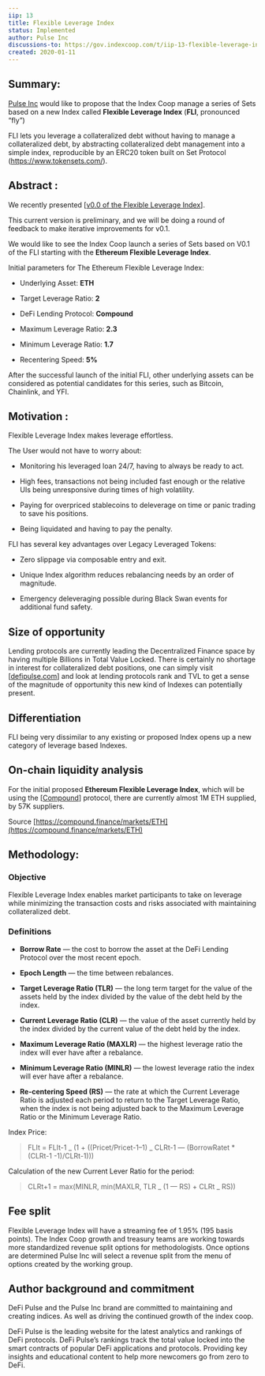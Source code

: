 ```yaml
---
iip: 13
title: Flexible Leverage Index
status: Implemented
author: Pulse Inc
discussions-to: https://gov.indexcoop.com/t/iip-13-flexible-leverage-index/717
created: 2020-01-11
---
```


## Summary:

[Pulse Inc](https://pulse.inc) would like to propose that the Index Coop manage a series of Sets based on a new Index called **Flexible Leverage Index** (**FLI**, pronounced “fly”)

FLI lets you leverage a collateralized debt without having to manage a collateralized debt, by abstracting collateralized debt management into a simple index, reproducible by an ERC20 token built on Set Protocol (https://www.tokensets.com/).

## Abstract :

We recently presented [[v0.0 of the Flexible Leverage Index](https://pulseinc.medium.com/introducing-the-flexible-leverage-index-5ec90f2381ce)].

This current version is preliminary, and we will be doing a round of feedback to make iterative improvements for v0.1.

We would like to see the Index Coop launch a series of Sets based on V0.1 of the FLI starting with the **Ethereum Flexible Leverage Index**.

Initial parameters for The Ethereum Flexible Leverage Index:

- Underlying Asset: **ETH**

- Target Leverage Ratio: **2**

- DeFi Lending Protocol: **Compound**

- Maximum Leverage Ratio: **2.3**

- Minimum Leverage Ratio: **1.7**

- Recentering Speed: **5%**

After the successful launch of the initial FLI, other underlying assets can be considered as potential candidates for this series, such as Bitcoin, Chainlink, and YFI.

## Motivation :

Flexible Leverage Index makes leverage effortless.

The User would not have to worry about:

- Monitoring his leveraged loan 24/7, having to always be ready to act.

- High fees, transactions not being included fast enough or the relative UIs being unresponsive during times of high volatility.

- Paying for overpriced stablecoins to deleverage on time or panic trading to save his positions.

- Being liquidated and having to pay the penalty.

FLI has several key advantages over Legacy Leveraged Tokens:

- Zero slippage via composable entry and exit.

- Unique Index algorithm reduces rebalancing needs by an order of magnitude.

- Emergency deleveraging possible during Black Swan events for additional fund safety.

## Size of opportunity

Lending protocols are currently leading the Decentralized Finance space by having multiple Billions in Total Value Locked. There is certainly no shortage in interest for collateralized debt positions, one can simply visit [[defipulse.com](https://defipulse.com/)] and look at lending protocols rank and TVL to get a sense of the magnitude of opportunity this new kind of Indexes can potentially present.

## Differentiation

FLI being very dissimilar to any existing or proposed Index opens up a new category of leverage based Indexes.

## On-chain liquidity analysis

For the initial proposed **Ethereum Flexible Leverage Index**, which will be using the [[Compound](https://compound.finance/)] protocol, there are currently almost 1M ETH supplied, by 57K suppliers.

Source [https://compound.finance/markets/ETH](https://compound.finance/markets/ETH)

## Methodology:

### Objective

Flexible Leverage Index enables market participants to take on leverage while minimizing the transaction costs and risks associated with maintaining collateralized debt.

### Definitions

- **Borrow Rate** — the cost to borrow the asset at the DeFi Lending Protocol over the most recent epoch.

- **Epoch Length** — the time between rebalances.

- **Target Leverage Ratio (TLR)** — the long term target for the value of the assets held by the index divided by the value of the debt held by the index.

- **Current Leverage Ratio (CLR)** — the value of the asset currently held by the index divided by the current value of the debt held by the index.

- **Maximum Leverage Ratio (MAXLR)** — the highest leverage ratio the index will ever have after a rebalance.

- **Minimum Leverage Ratio (MINLR)** — the lowest leverage ratio the index will ever have after a rebalance.

- **Re-centering Speed (RS)** — the rate at which the Current Leverage Ratio is adjusted each period to return to the Target Leverage Ratio, when the index is not being adjusted back to the Maximum Leverage Ratio or the Minimum Leverage Ratio.

Index Price:

> FLIt = FLIt-1 _ (1 + ((Pricet/Pricet-1–1) _ CLRt-1 — (BorrowRatet \* (CLRt-1 -1)/CLRt-1)))

Calculation of the new Current Lever Ratio for the period:

> CLRt+1 = max(MINLR, min(MAXLR, TLR _ (1 — RS) + CLRt _ RS))

## Fee split

Flexible Leverage Index will have a streaming fee of 1.95% (195 basis points). The Index Coop growth and treasury teams are working towards more standardized revenue split options for methodologists. Once options are determined Pulse Inc will select a revenue split from the menu of options created by the working group.

## Author background and commitment

DeFi Pulse and the Pulse Inc brand are committed to maintaining and creating indices. As well as driving the continued growth of the index coop.

DeFi Pulse is the leading website for the latest analytics and rankings of DeFi protocols. DeFi Pulse’s rankings track the total value locked into the smart contracts of popular DeFi applications and protocols. Providing key insights and educational content to help more newcomers go from zero to DeFi.
